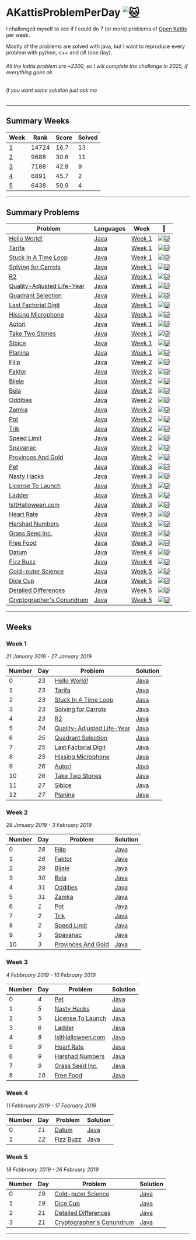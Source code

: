# AKattisProblemPerDay [![:cat:](https://open.kattis.com/favicon)](https://open.kattis.com/users/gabriele-puliti) 

I challenged myself to see if I could do 7 (or more) problems of [Open Kattis](https://open.kattis.com) per week.

Mostly of the problems are solved with java, but I want to reproduce every problem with python, c++ and c# (one day).

###### *All the kattis problem are ~2300, so I will complete the challenge in 2025, if everything goes ok*

###### *If you want some solution just ask me*

--------------------------------------------------

## Summary Weeks

| Week | Rank | Score | Solved |
| - | - | - | - |
| [1](#week-1) | 14724 | 16.7 | 13 |
| [2](#week-2) | 9688 | 30.6 | 11 |
| [3](#week-3) | 7188 | 42.9 | 9 |
| [4](#week-4) | 6891 | 45.7 | 2 |
| [5](#week-5) | 6438 | 50.9 | 4 |

----------------------------------------------------

## Summary Problems
| Problem | Languages | Week | :link: |
| - | - | - | - |
| [Hello World!](https://github.com/Wabri/AKattisProblemPerDay/blob/master/Java/HelloWorld) | [Java](https://github.com/Wabri/AKattisProblemPerDay/blob/master/Java/HelloWorld/src/Main.java) | [Week 1](##week-1) | [![:cat:](https://open.kattis.com/favicon)](https://open.kattis.com/problems/hello) |
| [Tarifa](https://github.com/Wabri/AKattisProblemPerDay/blob/master/Java/Tarifa) | [Java](https://github.com/Wabri/AKattisProblemPerDay/blob/master/Java/Tarifa/src/Main.java) | [Week 1](#week-1) | [![:cat:](https://open.kattis.com/favicon)](https://open.kattis.com/problems/tarifa) |
| [Stuck In A Time Loop](https://github.com/Wabri/AKattisProblemPerDay/blob/master/Java/StuckInATimeLoop) | [Java](https://github.com/Wabri/AKattisProblemPerDay/blob/master/Java/StuckInATimeLoop/src/Main.java) | [Week 1](#week-1) | [![:cat:](https://open.kattis.com/favicon)](https://open.kattis.com/problems/timeloop) |
| [Solving for Carrots](https://github.com/Wabri/AKattisProblemPerDay/blob/master/Java/SolvingForCarrots) | [Java](https://github.com/Wabri/AKattisProblemPerDay/blob/master/Java/SolvingForCarrots/src/Main.java) | [Week 1](#week-1) | [![:cat:](https://open.kattis.com/favicon)](https://open.kattis.com/problems/carrots) |
| [R2](https://github.com/Wabri/AKattisProblemPerDay/blob/master/Java/R2) | [Java](https://github.com/Wabri/AKattisProblemPerDay/blob/master/Java/R2/src/Main.java) | [Week 1](#week-1) | [![:cat:](https://open.kattis.com/favicon)](https://open.kattis.com/problems/r2) |
| [Quality-Adjusted Life-Year](https://github.com/Wabri/AKattisProblemPerDay/blob/master/Java/Quality-Adjusted_Life-Year) | [Java](https://github.com/Wabri/AKattisProblemPerDay/blob/master/Java/Quality-Adjusted_Life-Year/src/Main.java) | [Week 1](#week-1) | [![:cat:](https://open.kattis.com/favicon)](https://open.kattis.com/problems/qaly) |
| [Quadrant Selection](https://github.com/Wabri/AKattisProblemPerDay/blob/master/Java/QuadrantSelection) | [Java](https://github.com/Wabri/AKattisProblemPerDay/blob/master/Java/QuadrantSelection/src/Main.java) | [Week 1](#week-1) | [![:cat:](https://open.kattis.com/favicon)](https://open.kattis.com/problems/quadrant) |
| [Last Factorial Digit](https://github.com/Wabri/AKattisProblemPerDay/blob/master/Java/LastFactorialDigit) | [Java](https://github.com/Wabri/AKattisProblemPerDay/blob/master/Java/LastFactorialDigit/src/Main.java) | [Week 1](#week-1) | [![:cat:](https://open.kattis.com/favicon)](https://open.kattis.com/problems/lastfactorialdigit) |
| [Hissing Microphone](https://github.com/Wabri/AKattisProblemPerDay/blob/master/Java/HissingMicrophone) | [Java](https://github.com/Wabri/AKattisProblemPerDay/blob/master/Java/HissingMicrophone/src/Main.java) | [Week 1](#week-1) | [![:cat:](https://open.kattis.com/favicon)](https://open.kattis.com/problems/hissingmicrophone) |
| [Autori](https://github.com/Wabri/AKattisProblemPerDay/blob/master/Java/Autori) | [Java](https://github.com/Wabri/AKattisProblemPerDay/blob/master/Java/Autori/src/Main.java) | [Week 1](#week-1) | [![:cat:](https://open.kattis.com/favicon)](https://open.kattis.com/problems/autori) |
| [Take Two Stones](https://github.com/Wabri/AKattisProblemPerDay/blob/master/Java/TakeTwoStones) | [Java](https://github.com/Wabri/AKattisProblemPerDay/blob/master/Java/TakeTwoStones/src/Main.java) | [Week 1](#week-1) | [![:cat:](https://open.kattis.com/favicon)](https://open.kattis.com/problems/twostones) |
| [Sibice](https://github.com/Wabri/AKattisProblemPerDay/blob/master/Java/Sibice) | [Java](https://github.com/Wabri/AKattisProblemPerDay/blob/master/Java/Sibice/src/Main.java) | [Week 1](#week-1) | [![:cat:](https://open.kattis.com/favicon)](https://open.kattis.com/problems/sibice) |
| [Planina](https://github.com/Wabri/AKattisProblemPerDay/blob/master/Java/Planina) | [Java](https://github.com/Wabri/AKattisProblemPerDay/blob/master/Java/Planina/src/Main.java) | [Week 1](#week-1) | [![:cat:](https://open.kattis.com/favicon)](https://open.kattis.com/problems/planina) |
| [Filip](https://github.com/Wabri/AKattisProblemPerDay/blob/master/Java/Filip) | [Java](https://github.com/Wabri/AKattisProblemPerDay/blob/master/Java/Filip/src/Main.java) | [Week 2](#week-2) | [![:cat:](https://open.kattis.com/favicon)](https://open.kattis.com/problems/filip) |
| [Faktor](https://github.com/Wabri/AKattisProblemPerDay/blob/master/Java/Faktor) | [Java](https://github.com/Wabri/AKattisProblemPerDay/blob/master/Java/Faktor/src/Main.java) | [Week 2](#week-2) | [![:cat:](https://open.kattis.com/favicon)](https://open.kattis.com/problems/faktor) |
| [Bijele](https://github.com/Wabri/AKattisProblemPerDay/blob/master/Java/Bijele) | [Java](https://github.com/Wabri/AKattisProblemPerDay/blob/master/Java/Bijele/src/Main.java) | [Week 2](#week-2) | [![:cat:](https://open.kattis.com/favicon)](https://open.kattis.com/problems/bijele) |
| [Bela](https://github.com/Wabri/AKattisProblemPerDay/blob/master/Java/Bela) | [Java](https://github.com/Wabri/AKattisProblemPerDay/blob/master/Java/Bela/src/Main.java) | [Week 2](#week-2) | [![:cat:](https://open.kattis.com/favicon)](https://open.kattis.com/problems/Bela) |
| [Oddities](https://github.com/Wabri/AKattisProblemPerDay/blob/master/Java/Oddities) | [Java](https://github.com/Wabri/AKattisProblemPerDay/blob/master/Java/Oddities/src/Main.java) | [Week 2](#week-2) | [![:cat:](https://open.kattis.com/favicon)](https://open.kattis.com/problems/oddities) |
| [Zamka](https://github.com/Wabri/AKattisProblemPerDay/blob/master/Java/Zamka) | [Java](https://github.com/Wabri/AKattisProblemPerDay/blob/master/Java/Zamka/src/Main.java) | [Week 2](#week-2) | [![:cat:](https://open.kattis.com/favicon)](https://open.kattis.com/problems/zamka) |
| [Pot](https://github.com/Wabri/AKattisProblemPerDay/blob/master/Java/Pot) | [Java](https://github.com/Wabri/AKattisProblemPerDay/blob/master/Java/Pot/src/Main.java) | [Week 2](#week-2) | [![:cat:](https://open.kattis.com/favicon)](https://open.kattis.com/problems/pot) |
| [Trik](https://github.com/Wabri/AKattisProblemPerDay/blob/master/Java/Trik) | [Java](https://github.com/Wabri/AKattisProblemPerDay/blob/master/Java/Trik/src/Main.java) | [Week 2](#week-2) | [![:cat:](https://open.kattis.com/favicon)](https://open.kattis.com/problems/trik) |
| [Speed Limit](https://github.com/Wabri/AKattisProblemPerDay/blob/master/Java/SpeedLimit) | [Java](https://github.com/Wabri/AKattisProblemPerDay/blob/master/Java/SpeedLimit/src/Main.java) | [Week 2](#week-2) | [![:cat:](https://open.kattis.com/favicon)](https://open.kattis.com/problems/speedlimit) |
| [Spavanac](https://github.com/Wabri/AKattisProblemPerDay/blob/master/Java/Spavanac) | [Java](https://github.com/Wabri/AKattisProblemPerDay/blob/master/Java/Spavanac/src/Main.java) | [Week 2](#week-2) | [![:cat:](https://open.kattis.com/favicon)](https://open.kattis.com/problems/spavanac) |
| [Provinces And Gold](https://github.com/Wabri/AKattisProblemPerDay/blob/master/Java/ProvincesAndGold) | [Java](https://github.com/Wabri/AKattisProblemPerDay/blob/master/Java/ProvincesAndGold/src/Main.java) | [Week 2](#week-2) | [![:cat:](https://open.kattis.com/favicon)](https://open.kattis.com/problems/provincesandgold) |
| [Pet](https://github.com/Wabri/AKattisProblemPerDay/blob/master/Java/Pet) | [Java](https://github.com/Wabri/AKattisProblemPerDay/blob/master/Java/Pet/src/Main.java) | [Week 3](#week-3) | [![:cat:](https://open.kattis.com/favicon)](https://open.kattis.com/problems/pet) |
| [Nasty Hacks](https://github.com/Wabri/AKattisProblemPerDay/blob/master/Java/NastyHacks) | [Java](https://github.com/Wabri/AKattisProblemPerDay/blob/master/Java/NastyHacks/src/Main.java) | [Week 3](#week-3) | [![:cat:](https://open.kattis.com/favicon)](https://open.kattis.com/problems/nastyhacks) |
| [License To Launch](https://github.com/Wabri/AKattisProblemPerDay/blob/master/Java/LicenseToLaunch) | [Java](https://github.com/Wabri/AKattisProblemPerDay/blob/master/Java/LicenseToLaunch/src/Main.java) | [Week 3](#week-3) | [![:cat:](https://open.kattis.com/favicon)](https://open.kattis.com/problems/licensetolaunch) |
| [Ladder](https://github.com/Wabri/AKattisProblemPerDay/blob/master/Java/Ladder) | [Java](https://github.com/Wabri/AKattisProblemPerDay/blob/master/Java/Ladder/src/Main.java) | [Week 3](#week-3) | [![:cat:](https://open.kattis.com/favicon)](https://open.kattis.com/problems/ladder) |
| [IsItHalloween.com](https://github.com/Wabri/AKattisProblemPerDay/blob/master/Java/IsItHalloween) | [Java](https://github.com/Wabri/AKattisProblemPerDay/blob/master/Java/IsItHalloween/src/Main.java) | [Week 3](#week-3) | [![:cat:](https://open.kattis.com/favicon)](https://open.kattis.com/problems/isithalloween) |
| [Heart Rate](https://github.com/Wabri/AKattisProblemPerDay/blob/master/Java/HeartRate) | [Java](https://github.com/Wabri/AKattisProblemPerDay/blob/master/Java/HeartRate/src/Main.java) | [Week 3](#week-3) | [![:cat:](https://open.kattis.com/favicon)](https://open.kattis.com/problems/heartrate) |
| [Harshad Numbers](https://github.com/Wabri/AKattisProblemPerDay/blob/master/Java/HarshadNumbers) | [Java](https://github.com/Wabri/AKattisProblemPerDay/blob/master/Java/HarshadNumbers/src/Main.java) | [Week 3](#week-3) | [![:cat:](https://open.kattis.com/favicon)](https://open.kattis.com/problems/harshadnumbers) |
| [Grass Seed Inc.](https://github.com/Wabri/AKattisProblemPerDay/blob/master/Java/GrassSeedInc.) | [Java](https://github.com/Wabri/AKattisProblemPerDay/blob/master/Java/GrassSeedInc./src/Main.java) | [Week 3](#week-3) | [![:cat:](https://open.kattis.com/favicon)](https://open.kattis.com/problems/grassseed) |
| [Free Food](https://github.com/Wabri/AKattisProblemPerDay/blob/master/Java/FreeFood) | [Java](https://github.com/Wabri/AKattisProblemPerDay/blob/master/Java/FreeFood/src/Main.java) | [Week 3](#week-3) | [![:cat:](https://open.kattis.com/favicon)](https://open.kattis.com/problems/freefood) |
| [Datum](https://github.com/Wabri/AKattisProblemPerDay/blob/master/Java/Datum) | [Java](https://github.com/Wabri/AKattisProblemPerDay/blob/master/Java/Datum/src/Main.java) | [Week 4](#week-4) | [![:cat:](https://open.kattis.com/favicon)](https://open.kattis.com/problems/datum) |
| [Fizz Buzz](https://github.com/Wabri/AKattisProblemPerDay/blob/master/Java/FizzBuzz) | [Java](https://github.com/Wabri/AKattisProblemPerDay/blob/master/Java/FizzBuzz/src/Main.java) | [Week 4](#week-4) | [![:cat:](https://open.kattis.com/favicon)](https://open.kattis.com/problems/fizzbuzz) |
| [Cold-puter Science](https://github.com/Wabri/AKattisProblemPerDay/blob/master/Java/Cold-puterScience) | [Java](https://github.com/Wabri/AKattisProblemPerDay/blob/master/Java/Cold-puterScience/src/Main.java) | [Week 5](#week-5) | [![:cat:](https://open.kattis.com/favicon)](https://open.kattis.com/problems/cold) |
| [Dice Cup](https://github.com/Wabri/AKattisProblemPerDay/blob/master/Java/DiceCup) | [Java](https://github.com/Wabri/AKattisProblemPerDay/blob/master/Java/DiceCup/src/Main.java) | [Week 5](#week-5) | [![:cat:](https://open.kattis.com/favicon)](https://open.kattis.com/problems/dicecup) |
| [Detailed Differences](https://github.com/Wabri/AKattisProblemPerDay/blob/master/Java/DetailedDifferences) | [Java](https://github.com/Wabri/AKattisProblemPerDay/blob/master/Java/DetailedDifferences/src/Main.java) | [Week 5](#week-5) | [![:cat:](https://open.kattis.com/favicon)](https://open.kattis.com/problems/detaileddifferences) |
| [Cryptographer's Conundrum](https://github.com/Wabri/AKattisProblemPerDay/blob/master/Java/CryptographersConundrum) | [Java](https://github.com/Wabri/AKattisProblemPerDay/blob/master/Java/CryptographersConundrum/src/Main.java) | [Week 5](#week-5) | [![:cat:](https://open.kattis.com/favicon)](https://open.kattis.com/problems/conundrum) |

--------------------------------------------------

## Weeks

### Week 1
*21 January 2019 - 27 January 2019*

| Number | Day | Problem | Solution |
| - | - | - | - |
| 0 | *23* | [Hello World!](https://open.kattis.com/problems/hello) | [Java](https://github.com/Wabri/AKattisProblemPerDay/blob/master/Java/HelloWorld/src/Main.java) |
| 1 | *23* | [Tarifa](https://open.kattis.com/problems/tarifa) | [Java](https://github.com/Wabri/AKattisProblemPerDay/blob/master/Java/Tarifa/src/Main.java) |
| 2 | *23* | [Stuck In A Time Loop](https://open.kattis.com/problems/timeloop) | [Java](https://github.com/Wabri/AKattisProblemPerDay/blob/master/Java/StuckInATimeLoop/src/Main.java) |
| 3 | *23* | [Solving for Carrots](https://open.kattis.com/problems/carrots) | [Java](https://github.com/Wabri/AKattisProblemPerDay/blob/master/Java/SolvingForCarrots/src/Main.java) |
| 4 | *23* | [R2](https://open.kattis.com/problems/r2) | [Java](https://github.com/Wabri/AKattisProblemPerDay/blob/master/Java/R2/src/Main.java) |
| 5 | *24* | [Quality-Adjusted Life-Year](https://open.kattis.com/problems/qaly) | [Java](https://github.com/Wabri/AKattisProblemPerDay/blob/master/Java/Quality-Adjusted_Life-Year/src/Main.java) |
| 6 | *25* | [Quadrant Selection](https://open.kattis.com/problems/quadrant) | [Java](https://github.com/Wabri/AKattisProblemPerDay/blob/master/Java/QuadrantSelection/src/Main.java) |
| 7 | *25* | [Last Factorial Digit](https://open.kattis.com/problems/lastfactorialdigit) | [Java](https://github.com/Wabri/AKattisProblemPerDay/blob/master/Java/LastFactorialDigit/src/Main.java) |
| 8 | *25* | [Hissing Microphone](https://open.kattis.com/problems/hissingmicrophone) | [Java](https://github.com/Wabri/AKattisProblemPerDay/blob/master/Java/HissingMicrophone/src/Main.java) |
| 9 | *26* | [Autori](https://open.kattis.com/problems/autori) | [Java](https://github.com/Wabri/AKattisProblemPerDay/blob/master/Java/Autori/src/Main.java) |
| 10 | *26* | [Take Two Stones](https://open.kattis.com/problems/twostones) | [Java](https://github.com/Wabri/AKattisProblemPerDay/blob/master/Java/TakeTwoStones/src/Main.java) |
| 11 | *27* | [Sibice](https://open.kattis.com/problems/sibice) | [Java](https://github.com/Wabri/AKattisProblemPerDay/blob/master/Java/Sibice/src/Main.java) |
| 12 | *27* | [Planina](https://open.kattis.com/problems/planina) | [Java](https://github.com/Wabri/AKattisProblemPerDay/blob/master/Java/Planina/src/Main.java) |

### Week 2
*28 January 2019 - 3 February 2019*

| Number | Day | Problem | Solution |
| - | - | - | - |
| 0 | *28* | [Filip](https://open.kattis.com/problems/filip) | [Java](https://github.com/Wabri/AKattisProblemPerDay/blob/master/Java/Filip/src/Main.java) |
| 1 | *28* | [Faktor](https://open.kattis.com/problems/faktor) | [Java](https://github.com/Wabri/AKattisProblemPerDay/blob/master/Java/Faktor/src/Main.java) |
| 2 | *29* | [Bijele](https://open.kattis.com/problems/Bijele) | [Java](https://github.com/Wabri/AKattisProblemPerDay/blob/master/Java/Bijele/src/Main.java) |
| 3 | *30* | [Bela](https://open.kattis.com/problems/Bela) | [Java](https://github.com/Wabri/AKattisProblemPerDay/blob/master/Java/Bela/src/Main.java) |
| 4 | *31* | [Oddities](https://open.kattis.com/problems/oddities) | [Java](https://github.com/Wabri/AKattisProblemPerDay/blob/master/Java/Oddities/src/Main.java) |
| 5 | *31* | [Zamka](https://open.kattis.com/problems/zamka) | [Java](https://github.com/Wabri/AKattisProblemPerDay/blob/master/Java/Zamka/src/Main.java) |
| 6 | *1* | [Pot](https://open.kattis.com/problems/pot) | [Java](https://github.com/Wabri/AKattisProblemPerDay/blob/master/Java/Pot/src/Main.java) |
| 7 | *2* | [Trik](https://open.kattis.com/problems/trik) | [Java](https://github.com/Wabri/AKattisProblemPerDay/blob/master/Java/Trik/src/Main.java) |
| 8 | *2* | [Speed Limit](https://open.kattis.com/problems/speedlimit) | [Java](https://github.com/Wabri/AKattisProblemPerDay/blob/master/Java/SpeedLimit/src/Main.java) |
| 9 | *3* | [Spavanac](https://open.kattis.com/problems/spavanac) | [Java](https://github.com/Wabri/AKattisProblemPerDay/blob/master/Java/Spavanac/src/Main.java) |
| 10 | *3* | [Provinces And Gold](https://open.kattis.com/problems/provincesandgold) | [Java](https://github.com/Wabri/AKattisProblemPerDay/blob/master/Java/ProvincesAndGold/src/Main.java) |

### Week 3
*4 Febbruary 2019 - 10 February 2019*

| Number | Day | Problem | Solution |
| - | - | - | - |
| 0 | *4* | [Pet](https://open.kattis.com/problems/pet) | [Java](https://github.com/Wabri/AKattisProblemPerDay/blob/master/Java/Pet/src/Main.java) |
| 1 | *5* | [Nasty Hacks](https://open.kattis.com/problems/nastyhacks) | [Java](https://github.com/Wabri/AKattisProblemPerDay/blob/master/Java/NastyHacks/src/Main.java) |
| 2 | *5* | [License To Launch](https://open.kattis.com/problems/licensetolaunch) | [Java](https://github.com/Wabri/AKattisProblemPerDay/blob/master/Java/LicenseToLaunch/src/Main.java) |
| 3 | *6* | [Ladder](https://open.kattis.com/problems/ladder) | [Java](https://github.com/Wabri/AKattisProblemPerDay/blob/master/Java/Ladder/src/Main.java) |
| 4 | *8* | [IsItHalloween.com](https://open.kattis.com/problems/isithalloween) | [Java](https://github.com/Wabri/AKattisProblemPerDay/blob/master/Java/IsItHalloween/src/Main.java) |
| 5 | *9* | [Heart Rate](https://open.kattis.com/problems/heartrate) | [Java](https://github.com/Wabri/AKattisProblemPerDay/blob/master/Java/HeartRate/src/Main.java) |
| 6 | *9* | [Harshad Numbers](https://open.kattis.com/problems/harshadnumbers) | [Java](https://github.com/Wabri/AKattisProblemPerDay/blob/master/Java/HarshadNumbers/src/Main.java) |
| 7 | *9* | [Grass Seed Inc.](https://open.kattis.com/problems/grassseed) | [Java](https://github.com/Wabri/AKattisProblemPerDay/blob/master/Java/GrassSeedInc./src/Main.java) |
| 8 | *10* | [Free Food](https://open.kattis.com/problems/freefood) | [Java](https://github.com/Wabri/AKattisProblemPerDay/blob/master/Java/FreeFood/src/Main.java) |

### Week 4
*11 Febbruary 2019 - 17 February 2019*

| Number | Day | Problem | Solution |
| - | - | - | - |
| 0 | *11* | [Datum](https://open.kattis.com/problems/datum) | [Java](https://github.com/Wabri/AKattisProblemPerDay/blob/master/Java/Datum/src/Main.java) |
| 1 | *12* | [Fizz Buzz](https://open.kattis.com/problems/fizzbuzz) | [Java](https://github.com/Wabri/AKattisProblemPerDay/blob/master/Java/FizzBuzz/src/Main.java) |

### Week 5
*18 Febbruary 2019 - 26 February 2019*

| Number | Day | Problem | Solution |
| - | - | - | - |
| 0 | *19* | [Cold-puter Science](https://open.kattis.com/problems/cold) | [Java](https://github.com/Wabri/AKattisProblemPerDay/blob/master/Java/Cold-puterScience/src/Main.java) |
| 1 | *19* | [Dice Cup](https://open.kattis.com/problems/dicecup) | [Java](https://github.com/Wabri/AKattisProblemPerDay/blob/master/Java/DiceCup/src/Main.java) |
| 2 | *21* | [Detailed Differences](https://open.kattis.com/problems/detaileddifferences) | [Java](https://github.com/Wabri/AKattisProblemPerDay/blob/master/Java/DetailedDifferences/src/Main.java) |
| 3 | *21* | [Cryptographer's Conundrum](https://open.kattis.com/problems/conundrum) | [Java](https://github.com/Wabri/AKattisProblemPerDay/blob/master/Java/CryptographersConundrum/src/Main.java) |

--------------------------------------------------
